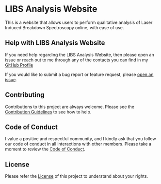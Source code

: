 # LIBS Analysis Website

This is a website that allows users to perform qualitative analysis of Laser Induced Breakdown Spectroscopy online, with ease of use.

## Help with LIBS Analysis Website

If you need help regarding the LIBS Analysis Website, then please open an issue or reach out to me through any of the contacts you can find in my [GitHub Profile](https://github.com/Bluejee)

If you would like to submit a bug report or feature request, please [open an issue](https://github.com/Bluejee/LIBS_Analysis_Website/issues).

## Contributing

Contributions to this project are always welcome.
Please see the [Contribution Guidelines](https://github.com/Bluejee/LIBS_Analysis_Website/blob/main/CONTRIBUTING.md) to see how to help.

## Code of Conduct

I value a positive and respectful community, and I kindly ask that you follow our code of conduct in all interactions with other members. 
Please take a moment to review the [Code of Conduct](https://github.com/Bluejee/LIBS_Analysis_Website/blob/main/CODE_OF_CONDUCT.md).

## License
Please refer the [License](https://github.com/Bluejee/LIBS_Analysis_Website/blob/main/LICENSE.txt) of this project to understand about your rights.
